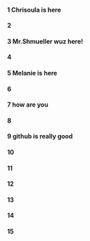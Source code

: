 #### 1 Chrisoula is here
#### 2
#### 3 Mr.Shmueller wuz here!
#### 4
#### 5 Melanie is here
#### 6
#### 7 how are you
#### 8
#### 9 github is really good
#### 10
#### 11
#### 12
#### 13
#### 14
#### 15